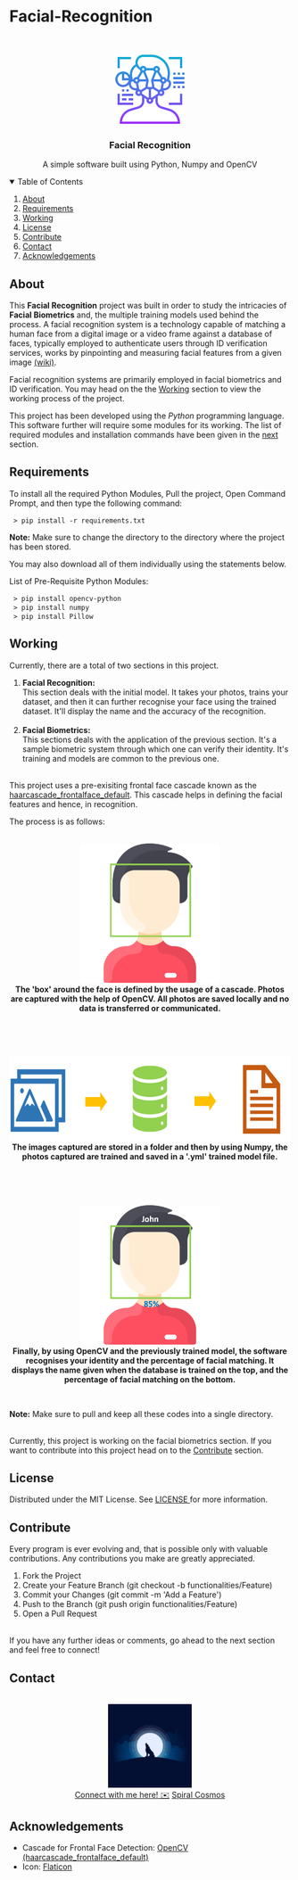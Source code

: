 # Facial-Recognition
<!-- LOGO -->
<br />
<p align="center">
  <a href="https://github.com/Yashvardhang/Facial-Recognition">
    <img src="Resources/recognition.png" alt="Logo" width="128" height="128">
  </a>

  <h3 align="center">Facial Recognition</h3>
  <p align="center">
    A simple software built using Python, Numpy and OpenCV
  </p>
</p>

<!-- TABLE OF CONTENTS -->
<details open="open">
  <summary>Table of Contents</summary>
  <ol>
    <li><a href="#about">About</a></li>
    <li><a href="#requirements">Requirements</a></li>
    <li><a href="#working">Working</a></li>
    <li><a href="#license">License</a></li>
    <li><a href="#contribute">Contribute</a></li>
    <li><a href="#contact">Contact</a></li>
    <li><a href="#acknowledgements">Acknowledgements</a></li>
  </ol>
</details>

<!-- ABOUT -->
## About

This **Facial Recognition** project was built in order to study the intricacies of **Facial Biometrics** and, the multiple training models used behind the process. A facial recognition system is a technology capable of matching a human face from a digital image or a video frame against a database of faces, typically employed to authenticate users through ID verification services, works by pinpointing and measuring facial features from a given image <a href = "https://en.wikipedia.org/wiki/Facial_recognition_system">(wiki)</a>. 

Facial recognition systems are primarily employed in facial biometrics and ID verification. You may head on the the <a href="#working">Working</a> section to view the working process of the project.

This project has been developed using the *Python* programming language. This software further will require some modules for its working. The list of required modules and installation commands have been given in the <a href="#requirements">next</a> section.

<!-- REQUIREMENTS -->
## Requirements

To install all the required Python Modules, Pull the project, Open Command Prompt, and then type the following command:

```
 > pip install -r requirements.txt
```

**Note:** Make sure to change the directory to the directory where the project has been stored. 

You may also download all of them individually using the statements below.

List of Pre-Requisite Python Modules:

```
 > pip install opencv-python
 > pip install numpy
 > pip install Pillow
```

<!-- WORKING -->
## Working

Currently, there are a total of two sections in this project.
<ol>
  <li><b>Facial Recognition:</b><br>This section deals with the initial model. It takes your photos, trains your dataset, and then it can further recognise your face using the trained dataset. It'll display the name and the accuracy of the recognition.</li><br>
  <li><b>Facial Biometrics:</b><br>This sections deals with the application of the previous section. It's a sample biometric system through which one can verify their identity. It's training and models are common to the previous one.</li><br>
</ol>

This project uses a pre-exisiting frontal face cascade known as the <a href = "https://github.com/opencv/opencv">haarcascade_frontalface_default</a>. This cascade helps in defining the facial features and hence, in recognition.<br>

The process is as follows:<br><br>

<p align = "center">
<img src="Resources/cascade.png" alt="Cascade" width="250" height="250"><br>
<b>The 'box' around the face is defined by the usage of a cascade. Photos are captured with the help of OpenCV. All photos are saved locally and no data is transferred or communicated.</b><br><br>
</p>
<br><br>
<p align = "center">
<img src="Resources/databse.png" alt="Database" width="750" height="150"><br>
<b>The images captured are stored in a folder and then by using Numpy, the photos captured are trained and saved in a '.yml' trained model file.</b><br><br>
</p>
<br><br>
<p align = "center">
<img src="Resources/verification.png" alt="Logo" width="250" height="250"><br>
<b>Finally, by using OpenCV and the previously trained model, the software recognises your identity and the percentage of facial matching. It displays the name given when the database is trained on the top, and the percentage of facial matching on the bottom.</b>
</p>
<br>

**Note:** Make sure to pull and keep all these codes into a single directory.
<br><br>

Currently, this project is working on the facial biometrics section. If you want to contribute into this project head on to the <a href="#contribute">Contribute</a> section.

<!-- LICENSE -->
## License

Distributed under the MIT License. See <a href = "https://github.com/YashvardhanG/Facial-Recognition/blob/main/LICENSE"> LICENSE </a> for more information.

<!-- contribute -->
## Contribute

Every program is ever evolving and, that is possible only with valuable contributions. Any contributions you make are greatly appreciated. 
<ol>
  <li>Fork the Project</li>
  <li>Create your Feature Branch (git checkout -b functionalities/Feature)</li>
  <li>Commit your Changes (git commit -m 'Add a Feature')</li>
  <li>Push to the Branch (git push origin functionalities/Feature)</li>
  <li>Open a Pull Request</li>
</ol>

<br>If you have any further ideas or comments, go ahead to the next section and feel free to connect! 

<!-- CONTACT -->
## Contact

<p align="center">
  <br>
  <img src="https://github.com/YashvardhanG/YashvardhanG/blob/main/Wolf_1.jpg" alt="Logo" width="150" height="150"><br>
  <a href = "https://www.yashvardhang.xyz/html/contact.html">Connect with me here! ✉️</a>
  </a>
  <a href = "https://www.spiralcosmos.com">Spiral Cosmos</a>
</p>

<!-- Acknowledgement -->
## Acknowledgements

<ul>
  <li>Cascade for Frontal Face Detection: <a href = "https://github.com/opencv/opencv/tree/master/data/haarcascades">OpenCV (haarcascade_frontalface_default)</a></li>
  <li>Icon: <a href = "https://www.flaticon.com/authors/eucalyp">Flaticon</a>
</ul>

